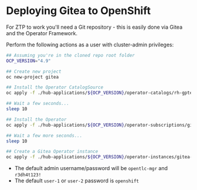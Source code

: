 # Deploying Gitea to OpenShift

For ZTP to work you'll need a Git repository - this is easily done via Gitea and the Operator Framework.

Perform the following actions as a user with cluster-admin privileges:

```bash
## Assuming you're in the cloned repo root folder
OCP_VERSION="4.9"

## Create new project 
oc new-project gitea

## Install the Operator CatalogSource
oc apply -f ./hub-applications/${OCP_VERSION}/operator-catalogs/rh-gpte-gitea-catalogsource.yml

## Wait a few seconds...
sleep 10

## Install the Operator
oc apply -f ./hub-applications/${OCP_VERSION}/operator-subscriptions/gitea-operator/

## Wait a few more seconds...
sleep 10

## Create a Gitea Operator instance
oc apply -f ./hub-applications/${OCP_VERSION}/operator-instances/gitea-operator/
```

* The default admin username/password will be `opentlc-mgr` and `r3dh4t123!`
* The default `user-1` or `user-2` password is `openshift`